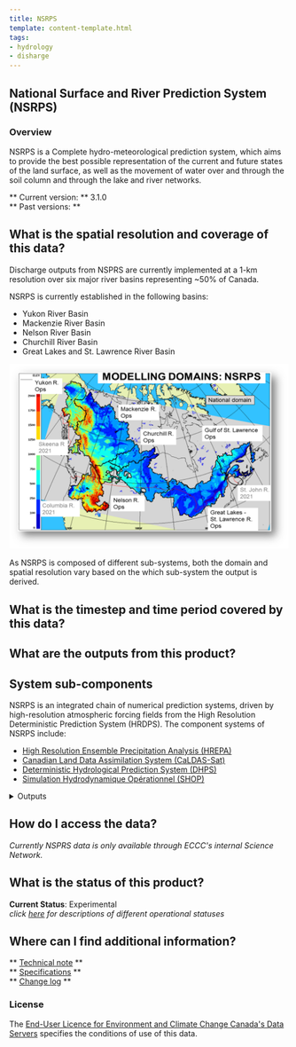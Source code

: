 ```yaml
---
title: NSRPS
template: content-template.html
tags: 
- hydrology
- disharge
---
```


## **National Surface and River Prediction System (NSRPS)**

### **Overview**

<p> NSRPS is a Complete hydro-meteorological prediction system, which aims to provide the best possible representation of the current 
and future states of the land surface, as well as the movement of water over and through the soil column and through the lake and river networks. </P>

<!-- {{ read_csv('docs/products/NSRPS/summary-table/summary.csv') }} -->

** Current version: ** 3.1.0
<br>
** Past versions: **
<!-- 
* [1.0](./path/to/old_version.md)
* [2.0](../../license/license.md)
 -->

## **What is the spatial resolution and coverage of this data?**

<p>Discharge outputs from NSPRS are currently implemented at a 1-km resolution over six major river basins representing ~50% of Canada.

NSRPS is currently established in the following basins: 
<ul>
<li> Yukon River Basin </li>
<li> Mackenzie River Basin </li>
<li> Nelson River Basin  </li>
<li> Churchill River Basin </li>
<li> Great Lakes and St. Lawrence River Basin </li>
</ul> 
</p>

![alt text](domain-images/NSRPS_domain.png "Title")

 <p> As NSRPS is composed of different sub-systems, both the domain and spatial resolution vary based on the which sub-system the output is derived. </p>
 
## **What is the timestep and time period covered by this data?**
 
 
## **What are the outputs from this product?**
 
## **System sub-components**
<p> NSRPS is an integrated chain of numerical prediction systems, driven by high-resolution atmospheric forcing fields from the 
High Resolution Deterministic Prediction System (HRDPS). The component systems of NSRPS include: </p>

* [High Resolution Ensemble Precipitation Analysis (HREPA)](./path/to/old_version.md)
* [Canadian Land Data Assimilation System (CaLDAS-Sat)](./path/to/old_version.md)
* [Deterministic Hydrological Prediction System (DHPS)](../../products/DHPS/DHPS-3.1.0.md)
* [Simulation Hydrodynamique Opérationnel (SHOP)](./path/to/old_version.md)

<details>
<summary>Outputs </summary>
NSRPS products are implemented at a 1-km resolution. The current outputs from NSRPS are:
<li> Hourly estimates of discharge </li>
</details>
</p>

## **How do I access the data?**

*Currently NSPRS data is only available through ECCC's internal Science Network.*

## **What is the status of this product?** 

**Current Status**: Experimental
<br>
*click [here](../Status_definitions/status.md) for descriptions of different operational statuses*
 
## **Where can I find additional information?**

** [Technical note](documentation/Tech_note_dhps_v310_e_Final_20210915.pdf) **
<br>
** [Specifications](./) **
<br>
** [Change log](../Status_definitions/status.md) **

### **License**

The [End-User Licence for Environment and Climate Change Canada's Data Servers](../../license/license.md) specifies the conditions of use of this data.


